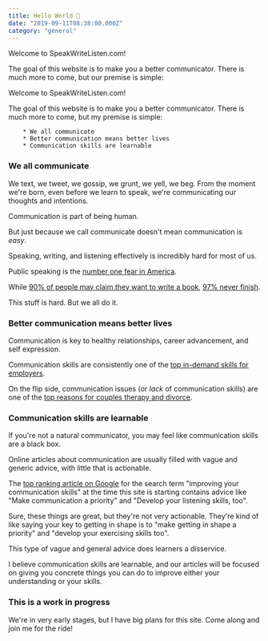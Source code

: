 ```yaml
---
title: Hello World 👋
date: "2019-09-11T08:38:00.000Z"
category: "general"
---
```


Welcome to SpeakWriteListen.com!  

The goal of this website is to make you a better communicator. There is much more to come, but our premise is simple:

<!-- more -->

Welcome to SpeakWriteListen.com!

The goal of this website is to make you a better communicator. There is much more to come, but my premise is simple:

		* We all communicate
		* Better communication means better lives
		* Communication skills are learnable

  <h3>We all communicate</h3>
  <p>We text, we tweet, we gossip, we grunt, we yell, we beg. From the moment we're born, even before we learn to speak, we're communicating our thoughts and intentions.</p>
  <p>Communication is part of being human.</p>

  <p>But just because we call communicate doesn't mean communication is <i>easy</i>.</p>
  <p>Speaking, writing, and listening effectively is incredibly hard for most of us.</p>

  <p>Public speaking is the <a
  href="https://www.psychologytoday.com/us/blog/the-real-story-risk/201211/the-thing-we-fear-more-death">number one
  fear in America</a>.

  <p>While <a href="https://www.iamselfpublishing.com/90-americans-want-to-write-a-book/">90% of people may claim they
  want to write a book</a>, <a
  href="http://sharonzink.com/writing-tips/97-of-writers-never-finish-their-novels-heres-why/">97% never
  finish</a>.</p>

  <p>This stuff is hard. But we all do it.</p>

  <h3>Better communication means better lives</h3>

  <p>Communication is key to healthy relationships, career advancement, and self expression.</p>

  <p>Communication skills are consistently one of the <a href="https://www.thebalancecareers.com/top-skills-employers-want-2062481">top in-demand skills for
  employers</a>.</p>

  <p>On the flip side, communication issues (or <i>lack</i> of communication skills) are one of the <a href="https://www.psychologytoday.com/us/blog/communication-success/201507/top-10-reasons-relationships-fail">top
  reasons for couples therapy and divorce</a>.</p>

  <h3>Communication skills are learnable</h3>

  <p>If you're not a natural communicator, you may feel like communication skills are a black box.</p>

  <p>Online articles about communication are usually filled with vague and generic advice, with little that is actionable.</p>

  <p>The <a
  href="https://garfinkleexecutivecoaching.com/articles/improve-your-communication-skills/9-tips-for-improving-your-communications-skills">top
  ranking article on Google</a> for the search term "improving your communication skills" at the time this site is starting contains
  advice like "Make communication a priority" and "Develop your listening skills, too".</p>

  <p>Sure, these things are great,
  but they're not very actionable. They're kind of like saying your key to getting in shape is to "make getting in shape a
  priority" and "develop your exercising skills too".</p>

  <p>This type of vague and general advice does learners a disservice. </p>

  <p>I believe communication skills are learnable, and our articles will be focused on giving you concrete things you
  can do to improve either your understanding or your skills.</p>

  <h3>This is a work in progress</h3>

  We're in very early stages, but I have big plans for this site. Come along and join me for the ride!
